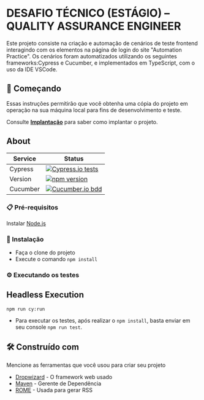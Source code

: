 # DESAFIO TÉCNICO (ESTÁGIO) – QUALITY ASSURANCE ENGINEER

Este projeto consiste na criação e automação de cenários de teste frontend interagindo com os elementos na página de login do site "Automation Practice". Os cenários foram automatizados utilizando os seguintes frameworks:Cypress e Cucumber, e implementados em TypeScript, com o uso da IDE VSCode.

## 🚀 Começando

Essas instruções permitirão que você obtenha uma cópia do projeto em operação na sua máquina local para fins de desenvolvimento e teste.

Consulte **[Implantação](#-implanta%C3%A7%C3%A3o)** para saber como implantar o projeto.
## About ##

| Service       | Status  |
| ------------- |---------|
|Cypress        |  [![Cypress.io tests](https://img.shields.io/badge/cypress.io-tests-green.svg?style=flat-square)](https://cypress.io)|
|Version        | [![npm version](https://badge.fury.io/js/cypress.svg)](https://badge.fury.io/js/cypress)|
|Cucumber       | [![Cucumber.io bdd](https://img.shields.io/badge/Cucumber-BDD-green?logo=cucumber)](https://cucumber.io)|

### 📋 Pré-requisitos

Instalar [Node.js](https://nodejs.org/en/download/)

### 🔧 Instalação

* Faça o clone do projeto
* Execute o comando ```npm install```

### ⚙️ Executando os testes ###

## Headless Execution ##
```npm run cy:run```
* Para executar os testes, após realizar o ```npm install```, basta enviar em seu console ```npm run test```.

## 🛠️ Construído com

Mencione as ferramentas que você usou para criar seu projeto

* [Dropwizard](http://www.dropwizard.io/1.0.2/docs/) - O framework web usado
* [Maven](https://maven.apache.org/) - Gerente de Dependência
* [ROME](https://rometools.github.io/rome/) - Usada para gerar RSS
